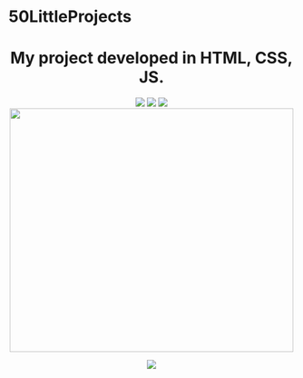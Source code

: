 # 50LittleProjects


<div align="center">

# My project developed in HTML, CSS, JS.

 <img src="https://github.com/e-doschechnikova/50LittleProjects/blob/master/intro-projects/drink%20water.gif?raw=true" /> <img src="https://github.com/e-doschechnikova/50LittleProjects/blob/master/intro-projects/mobile%20tab%20navigation.gif?raw=true" />
<img src="https://github.com/e-doschechnikova/50LittleProjects/blob/master/intro-projects/password%20generator.gif?raw=true" />   <img src="https://github.com/e-doschechnikova/50LittleProjects/blob/master/intro-projects/form%20wave%20animation.gif?raw=true" width="500px" height="430px" />  

<img src="https://github.com/e-doschechnikova/50LittleProjects/blob/master/intro-projects/hoverboard.gif?raw=true" />


 </div>

